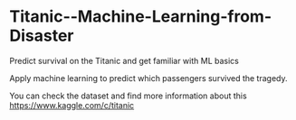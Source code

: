 # Titanic--Machine-Learning-from-Disaster
Predict survival on the Titanic and get familiar with ML basics

Apply machine learning to predict which passengers survived the tragedy.

You can check the dataset and find more information about this
https://www.kaggle.com/c/titanic
